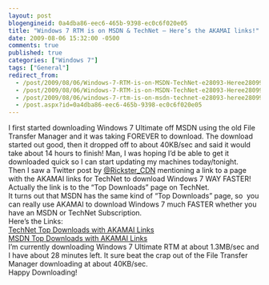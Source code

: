 ```yaml
---
layout: post
blogengineid: 0a4dba86-eec6-465b-9398-ec0c6f020e05
title: "Windows 7 RTM is on MSDN & TechNet – Here’s the AKAMAI links!"
date: 2009-08-06 15:32:00 -0500
comments: true
published: true
categories: ["Windows 7"]
tags: ["General"]
redirect_from: 
  - /post/2009/08/06/Windows-7-RTM-is-on-MSDN-TechNet-e28093-Heree28099s-the-AKAMAI-links!.aspx
  - /post/2009/08/06/Windows-7-RTM-is-on-MSDN-TechNet-e28093-Heree28099s-the-AKAMAI-links!
  - /post/2009/08/06/windows-7-rtm-is-on-msdn-technet-e28093-heree28099s-the-akamai-links!
  - /post.aspx?id=0a4dba86-eec6-465b-9398-ec0c6f020e05
---
```

<!-- more -->

I first started downloading Windows 7 Ultimate off MSDN using the old File Transfer Manager and it was taking FOREVER to download. The download started out good, then it dropped off to about 40KB/sec and said it would take about 14 hours to finish! Man, I was hoping I’d be able to get it downloaded quick so I can start updating my machines today/tonight.  
Then I saw a Twitter post by <a href="http://twitter.com/Rickster_CDN" target="_blank">@Rickster_CDN</a> mentioning a link to a page with the AKAMAI links for TechNet to download Windows 7 WAY FASTER! Actually the link is to the “Top Downloads” page on TechNet.  
It turns out that MSDN has the same kind of “Top Downloads” page, so&#160; you can really use AKAMAI to download Windows 7 much FASTER whether you have an MSDN or TechNet Subscription.  
Here’s the Links:  
<a href="https://technet.microsoft.com/en-us/subscriptions/securedownloads/dd692862.aspx" target="_blank">TechNet Top Downloads with AKAMAI Links</a>  
<a href="https://msdn.microsoft.com/en-us/subscriptions/securedownloads/bb608344.aspx" target="_blank">MSDN Top Downloads with AKAMAI Links</a>  
I’m currently downloading Windows 7 Ultimate RTM at about 1.3MB/sec and I have about 28 minutes left. It sure beat the crap out of the File Transfer Manager downloading at about 40KB/sec.  
Happy Downloading!
